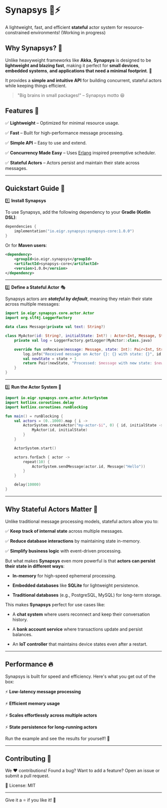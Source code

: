 # Synapsys 🧠⚡
A lightweight, fast, and efficient **stateful** actor system for resource-constrained environments! (Working in progress)

## Why Synapsys? 🤔
Unlike heavyweight frameworks like **Akka**, **Synapsys** is designed to be **lightweight and blazing fast**, making it perfect for **small devices**, **embedded systems**, **and applications that need a minimal footprint**. 🚀

It provides a **simple and intuitive API** for building concurrent, stateful actors while keeping things efficient.

> "Big brains in small packages!" – Synapsys motto 😆

## Features 🌟

✅ **Lightweight** – Optimized for minimal resource usage.

✅ **Fast** – Built for high-performance message processing.

✅ **Simple API** – Easy to use and extend.

✅ **Concurrency Made Easy** – Uses [Erlang](https://blog.appsignal.com/2024/04/23/deep-diving-into-the-erlang-scheduler.html) inspired preemptive scheduler.

✅ **Stateful Actors** – Actors persist and maintain their state across messages.

---

## Quickstart Guide 🏁

1️⃣ **Install Synapsys**

To use Synapsys, add the following dependency to your **Gradle (Kotlin DSL)**:

```kotlin
dependencies {
    implementation("io.eigr.synapsys:synapsys-core:1.0.0")
}
```

Or for **Maven users**:

```xml
<dependency>
    <groupId>io.eigr.synapsys</groupId>
    <artifactId>synapsys-core</artifactId>
    <version>1.0.0</version>
</dependency>
```

---

2️⃣ **Define a Stateful Actor** 🎭

Synapsys actors are ***stateful by default***, meaning they retain their state across multiple messages:

```kotlin
import io.eigr.synapsys.core.actor.Actor
import org.slf4j.LoggerFactory

data class Message(private val text: String?)

class MyActor(id: String?, initialState: Int?) : Actor<Int, Message, String>(id, initialState) {
    private val log = LoggerFactory.getLogger(MyActor::class.java)

    override fun onReceive(message: Message, state: Int): Pair<Int, String> {
        log.info("Received message on Actor {}: {} with state: {}", id, message, state)
        val newState = state + 1
        return Pair(newState, "Processed: $message with new state: $newState")
    }
}
```

---

3️⃣ **Run the Actor System** 🚀

```kotlin
import io.eigr.synapsys.core.actor.ActorSystem
import kotlinx.coroutines.delay
import kotlinx.coroutines.runBlocking

fun main() = runBlocking {
    val actors = (0..1000).map { i ->
        ActorSystem.createActor("my-actor-$i", 0) { id, initialState ->
            MyActor(id, initialState)
        }
    }

    ActorSystem.start()

    actors.forEach { actor ->
        repeat(10) {
            ActorSystem.sendMessage(actor.id, Message("Hello"))
        }
    }

    delay(10000)
}
```

---

## Why Stateful Actors Matter 🧠

Unlike traditional message processing models, stateful actors allow you to:

✅ **Keep track of internal state** across multiple messages.

✅ **Reduce database interactions** by maintaining state in-memory.

✅ **Simplify business logic** with event-driven processing.

But what makes **Synapsys** even more powerful is that **actors can persist their state in different ways**:

* **In-memory** for high-speed ephemeral processing.

* **Embedded databases** like **SQLite** for lightweight persistence.

* **Traditional databases** (e.g., PostgreSQL, MySQL) for long-term storage.

This makes **Synapsys** perfect for use cases like:

* A **chat system** where users reconnect and keep their conversation history.

* A **bank account service** where transactions update and persist balances.

* An **IoT controller** that maintains device states even after a restart.

---

## Performance 🔥

Synapsys is built for speed and efficiency. Here's what you get out of the box:

⚡ **Low-latency message processing**

⚡ **Efficient memory usage**

⚡ **Scales effortlessly across multiple actors**

⚡ **State persistence for long-running actors**

Run the example and see the results for yourself! 🚀

---

## Contributing 🤝

We ❤️ contributions! Found a bug? Want to add a feature? Open an issue or submit a pull request.

📜 License: MIT

---

Give it a ⭐ if you like it! 🎉